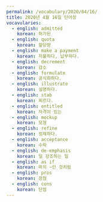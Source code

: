 ```yaml
---
permalink: /vocabulary/2020/04/16/
title: 2020년 4월 16일 단어장
vocavularies:
  - english: admitted
    korean: 허가된
  - english: quota
    korean: 할당량
  - english: make a payment
    korean: 지불하다, 납부하다.
  - english: decrement
    korean: 감소
  - english: formulate
    korean: 공식화하다.
  - english: illustrate
    korean: 설명하다.
  - english: stab
    korean: 찌르다.
  - english: entitled
    korean: 자격이 있는
  - english: mockup
    korean: 모형
  - english: refine
    korean: 정제하다.
  - english: acceptance
    korean: 수락
  - english: de-emphasis
    korean: 덜 강조하는 일
  - english: as if
    korean: 마치 ~인 것처럼
  - english: pros
    korean: 장점
  - english: cons
    korean: 단점
---
```

